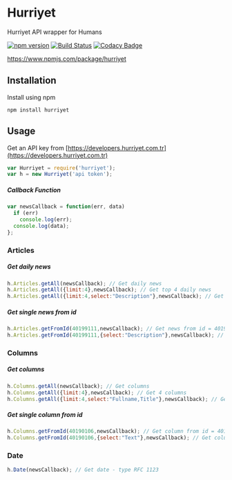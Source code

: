 # Hurriyet
Hurriyet API wrapper for Humans

[![npm version](https://badge.fury.io/js/hurriyet.svg)](https://badge.fury.io/js/hurriyet)
[![Build Status](https://travis-ci.org/hicay/hurriyet.svg?branch=master)](https://travis-ci.org/hicay/hurriyet)
[![Codacy Badge](https://api.codacy.com/project/badge/Grade/ec451f098ff84503a8daa9beae6690fc)](https://www.codacy.com/app/caglarispirli/hurriyet?utm_source=github.com&amp;utm_medium=referral&amp;utm_content=hicay/hurriyet&amp;utm_campaign=Badge_Grade)

https://www.npmjs.com/package/hurriyet
## Installation
Install using npm
```
npm install hurriyet
```

## Usage
Get an API key from [https://developers.hurriyet.com.tr](https://developers.hurriyet.com.tr)

```javascript
var Hurriyet = require('hurriyet');
var h = new Hurriyet('api token');
```
##### Callback Function
```javascript
var newsCallback = function(err, data)
  if (err)
    console.log(err);
  console.log(data);
};
```

### Articles
##### Get daily news
```javascript
h.Articles.getAll(newsCallback); // Get daily news
h.Articles.getAll({limit:4},newsCallback); // Get top 4 daily news
h.Articles.getAll({limit:4,select:"Description"},newsCallback); // Get top 4 daily news' descriptions
```
##### Get single news from id
```javascript
h.Articles.getFromId(40199111,newsCallback); // Get news from id = 40199111
h.Articles.getFromId(40199111,{select:"Description"},newsCallback); // Get news' description from id = 40199111
```

### Columns
##### Get columns
```javascript
h.Columns.getAll(newsCallback); // Get columns
h.Columns.getAll({limit:4},newsCallback); // Get 4 columns
h.Columns.getAll({limit:4,select:"Fullname,Title"},newsCallback); // Get 4 columns' writer and title
```
##### Get single column from id
```javascript
h.Columns.getFromId(40190106,newsCallback); // Get column from id = 40190106
h.Columns.getFromId(40190106,{select:"Text"},newsCallback); // Get column's text from id = 40190106
```

### Date
```javascript
h.Date(newsCallback); // Get date - type RFC 1123
```
